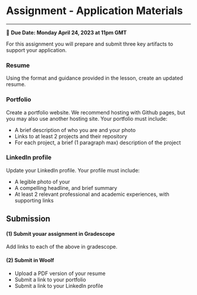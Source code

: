 # Assignment - Application Materials
-----
<aside>
  
  📝 **Due Date: Monday April 24, 2023 at 11pm GMT**
 
</aside>

For this assignment you will prepare and submit three key artifacts to support your application. 

### Resume
Using the format and guidance provided in the lesson, create an updated resume.

### Portfolio
Create a portfolio website. We recommend hosting with Github pages, but you may also use another hosting site. Your portfolio must include:
- A brief description of who you are and your photo
- Links to at least 2 projects and their repository
- For each project, a brief (1 paragraph max) description of the project 

### LinkedIn profile
Update your LinkedIn profile. Your profile must include:
- A legible photo of your
- A compelling headline, and brief summary
- At least 2 relevant professional and academic experiences, with supporting links

## Submission

#### (1) Submit youar assignment in Gradescope
Add links to each of the above in gradescope. 

#### (2) Submit in Woolf
- Upload a PDF version of your resume
- Submit a link to your portfolio
- Submit a link to your LinkedIn profile
